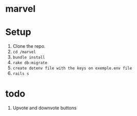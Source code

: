 # marvel

# Setup

1. Clone the repo.
2. `cd /marvel`
3. `bundle install`
4. `rake db:migrate`
5. `create dotenv file with the keys on exemple.env file`
5. `rails s`


# todo
1. Upvote and downvote buttons